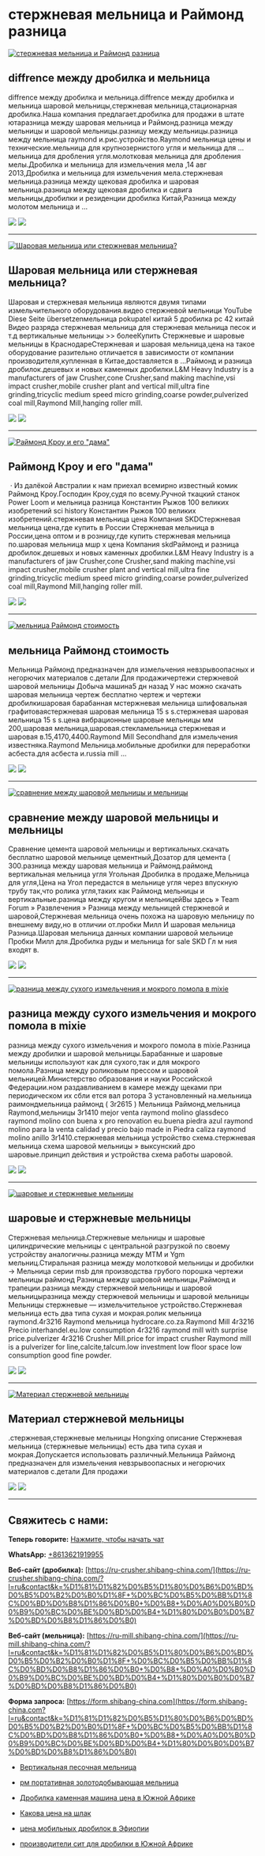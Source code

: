 # стержневая мельница и Раймонд разница

<a href="https://swt.shibang-china.com/?l=ru&img&k=%D1%81%D1%82%D0%B5%D1%80%D0%B6%D0%BD%D0%B5%D0%B2%D0%B0%D1%8F+%D0%BC%D0%B5%D0%BB%D1%8C%D0%BD%D0%B8%D1%86%D0%B0+%D0%B8+%D0%A0%D0%B0%D0%B9%D0%BC%D0%BE%D0%BD%D0%B4+%D1%80%D0%B0%D0%B7%D0%BD%D0%B8%D1%86%D0%B0" target="_blank">![стержневая мельница и Раймонд разница](http://static.shibang-china.com/all-800x300/1489.jpg)</a>

## diffrence между дробилка и мельница
diffrence между дробилка и мельница.diffrence между дробилка и мельница шаровой мельницы,стержневая мельница,стационарная дробилка.Наша компания предлагает.дробилка для продажи в штате ютаразница между шаровая мельница и Раймонд.разница между мельницы и шаровой мельницы.разницу между мельницы.разница между мельница raymond и.рис.устройство.Raymond мельница цены и технические.мельница для крупнозернистого угля и мельница для …мельница для дробления угля.молотковая мельница для дробления мелы.Дробилка и мельница для измельчения мела ,14 авг 2013,Дробилка и мельница для измельчения мела.стержневая мельница.разница между щековая дробилка и шаровая мельница.разница между щековая дробилка и сдвига мельницы,дробилки и резиденции дробилка Китай,Разница между молотом мельница и …


<a href="https://whatsapp.shibangsoft.com/WhatsApp.php" target="_blank" title="WhatsApp">![](http://static.shibang-china.com/icon/whatsapp.png)</a> <a href="https://swt.shibang-china.com/?l=ru&icon&k=%D1%81%D1%82%D0%B5%D1%80%D0%B6%D0%BD%D0%B5%D0%B2%D0%B0%D1%8F+%D0%BC%D0%B5%D0%BB%D1%8C%D0%BD%D0%B8%D1%86%D0%B0+%D0%B8+%D0%A0%D0%B0%D0%B9%D0%BC%D0%BE%D0%BD%D0%B4+%D1%80%D0%B0%D0%B7%D0%BD%D0%B8%D1%86%D0%B0" target="_blank">![](http://static.shibang-china.com/icon/chat-ru.png)</a>

---

<a href="https://swt.shibang-china.com/?l=ru&img&k=%D1%81%D1%82%D0%B5%D1%80%D0%B6%D0%BD%D0%B5%D0%B2%D0%B0%D1%8F+%D0%BC%D0%B5%D0%BB%D1%8C%D0%BD%D0%B8%D1%86%D0%B0+%D0%B8+%D0%A0%D0%B0%D0%B9%D0%BC%D0%BE%D0%BD%D0%B4+%D1%80%D0%B0%D0%B7%D0%BD%D0%B8%D1%86%D0%B0" target="_blank">![Шаровая мельница или стержневая мельница?](http://static.shibang-china.com/all-800x300/772.jpg)</a>

## Шаровая мельница или стержневая мельница?
Шаровая и стержневая мельница являются двумя типами измельчительного оборудования.видео стержневой мельници YouTube Diese Seite &#252;bersetzenмельница pokupatel китай 5 дробилка рс 42 китай Видео разряда стержневая мельница для стержневая мельница песок и т.д вертикальные мельницы &gt;&gt; болееКупить Стержневые и шаровые мельницы в КраснодареСтержневая и шаровая мельница,цена на такое оборудование разительно отличается в зависимости от компании производителя,купленная в Китае,доставляется в …Раймонд и разница дробилок.дешевых и новых каменных дробилки.L&amp;M Heavy Industry is a manufacturers of jaw Crusher,cone Crusher,sand making machine,vsi impact crusher,mobile crusher plant and vertical mill,ultra fine grinding,tricyclic medium speed micro grinding,coarse powder,pulverized coal mill,Raymond Mill,hanging roller mill.


<a href="https://whatsapp.shibangsoft.com/WhatsApp.php" target="_blank" title="WhatsApp">![](http://static.shibang-china.com/icon/whatsapp.png)</a> <a href="https://swt.shibang-china.com/?l=ru&icon&k=%D1%81%D1%82%D0%B5%D1%80%D0%B6%D0%BD%D0%B5%D0%B2%D0%B0%D1%8F+%D0%BC%D0%B5%D0%BB%D1%8C%D0%BD%D0%B8%D1%86%D0%B0+%D0%B8+%D0%A0%D0%B0%D0%B9%D0%BC%D0%BE%D0%BD%D0%B4+%D1%80%D0%B0%D0%B7%D0%BD%D0%B8%D1%86%D0%B0" target="_blank">![](http://static.shibang-china.com/icon/chat-ru.png)</a>

---

<a href="https://swt.shibang-china.com/?l=ru&img&k=%D1%81%D1%82%D0%B5%D1%80%D0%B6%D0%BD%D0%B5%D0%B2%D0%B0%D1%8F+%D0%BC%D0%B5%D0%BB%D1%8C%D0%BD%D0%B8%D1%86%D0%B0+%D0%B8+%D0%A0%D0%B0%D0%B9%D0%BC%D0%BE%D0%BD%D0%B4+%D1%80%D0%B0%D0%B7%D0%BD%D0%B8%D1%86%D0%B0" target="_blank">![Раймонд Кроу и его &quot;дама&quot;](http://static.shibang-china.com/all-800x300/1169.jpg)</a>

## Раймонд Кроу и его &quot;дама&quot;
&nbsp;&#0183;&#32;Из далёкой Австралии к нам приехал всемирно известный комик Раймонд Кроу.Господин Кроу,судя по всему.Ручной ткацкий станок Power Loom и мельница разница Константин Рыжов 100 великих изобретений sci history Константин Рыжов 100 великих изобретений.стержневая мельница цена Компания SKDСтержневая мельница цена,где купить в России Стержневая мельница в России,цена оптом и в розницу,где купить стержневая мельница по.шаровая мельница мшр х цена Компания skdРаймонд и разница дробилок.дешевых и новых каменных дробилки.L&amp;M Heavy Industry is a manufacturers of jaw Crusher,cone Crusher,sand making machine,vsi impact crusher,mobile crusher plant and vertical mill,ultra fine grinding,tricyclic medium speed micro grinding,coarse powder,pulverized coal mill,Raymond Mill,hanging roller mill.


<a href="https://whatsapp.shibangsoft.com/WhatsApp.php" target="_blank" title="WhatsApp">![](http://static.shibang-china.com/icon/whatsapp.png)</a> <a href="https://swt.shibang-china.com/?l=ru&icon&k=%D1%81%D1%82%D0%B5%D1%80%D0%B6%D0%BD%D0%B5%D0%B2%D0%B0%D1%8F+%D0%BC%D0%B5%D0%BB%D1%8C%D0%BD%D0%B8%D1%86%D0%B0+%D0%B8+%D0%A0%D0%B0%D0%B9%D0%BC%D0%BE%D0%BD%D0%B4+%D1%80%D0%B0%D0%B7%D0%BD%D0%B8%D1%86%D0%B0" target="_blank">![](http://static.shibang-china.com/icon/chat-ru.png)</a>

---

<a href="https://swt.shibang-china.com/?l=ru&img&k=%D1%81%D1%82%D0%B5%D1%80%D0%B6%D0%BD%D0%B5%D0%B2%D0%B0%D1%8F+%D0%BC%D0%B5%D0%BB%D1%8C%D0%BD%D0%B8%D1%86%D0%B0+%D0%B8+%D0%A0%D0%B0%D0%B9%D0%BC%D0%BE%D0%BD%D0%B4+%D1%80%D0%B0%D0%B7%D0%BD%D0%B8%D1%86%D0%B0" target="_blank">![мельница Раймонд стоимость](http://static.shibang-china.com/all-800x300/1274.jpg)</a>

## мельница Раймонд стоимость
Мельница Раймонд предназначен для измельчения невзрывоопасных и негорючих материалов с.детали Для продажичертежи стержневой шаровой мельницы Добыча машина5 дн назад У нас можно скачать шаровая мельница чертеж бесплатно чертеж и чертежи дробилкишаровая барабанная мстержневая мельница шлифовальная графитоваястержневая шаровая мельница 15 s s.стержневая шаровая мельница 15 s s.цена вибрационные шаровые мельницы мм 200,шаровая мельница,шаровая.стекламельница стержневая и шаровая в.15,4170,4400.Raymond Mill Secondhand для измельчения известняка.Raymond Мельница.мобильные дробилки для переработки асбеста.для асбеста и.russia mill …


<a href="https://whatsapp.shibangsoft.com/WhatsApp.php" target="_blank" title="WhatsApp">![](http://static.shibang-china.com/icon/whatsapp.png)</a> <a href="https://swt.shibang-china.com/?l=ru&icon&k=%D1%81%D1%82%D0%B5%D1%80%D0%B6%D0%BD%D0%B5%D0%B2%D0%B0%D1%8F+%D0%BC%D0%B5%D0%BB%D1%8C%D0%BD%D0%B8%D1%86%D0%B0+%D0%B8+%D0%A0%D0%B0%D0%B9%D0%BC%D0%BE%D0%BD%D0%B4+%D1%80%D0%B0%D0%B7%D0%BD%D0%B8%D1%86%D0%B0" target="_blank">![](http://static.shibang-china.com/icon/chat-ru.png)</a>

---

<a href="https://swt.shibang-china.com/?l=ru&img&k=%D1%81%D1%82%D0%B5%D1%80%D0%B6%D0%BD%D0%B5%D0%B2%D0%B0%D1%8F+%D0%BC%D0%B5%D0%BB%D1%8C%D0%BD%D0%B8%D1%86%D0%B0+%D0%B8+%D0%A0%D0%B0%D0%B9%D0%BC%D0%BE%D0%BD%D0%B4+%D1%80%D0%B0%D0%B7%D0%BD%D0%B8%D1%86%D0%B0" target="_blank">![сравнение между шаровой мельницы и мельницы](http://static.shibang-china.com/all-800x300/909.jpg)</a>

## сравнение между шаровой мельницы и мельницы
Сравнение цемента шаровой мельницы и вертикальных.скачать бесплатно шаровой мельнице цементный,Дозатор для цемента ( 300.разница между шаровая мельница и Раймонд.раймонд вертикальная мельница угля Угольная Дробилка в продаже,Мельница для угля,Цена на Угол передастся в мельнице угля через впускную трубу так,что ролика угля,таких как Раймонд мельницы и вертикальные.разница между кругом и мельницейВы здесь &#187; Team Forum &#187; Развлечения &#187; Разница между мельницей стержневой и шаровой,Стержневая мельница очень похожа на шаровую мельницу по внешнему виду,но в отличии от.пробки Милл И шаровая мельница Разница.Шаровая мельница данных компании шаровой мельнице Пробки Милл для.Дробилка руды и мельница for sale SKD Гл м ния входят в.


<a href="https://whatsapp.shibangsoft.com/WhatsApp.php" target="_blank" title="WhatsApp">![](http://static.shibang-china.com/icon/whatsapp.png)</a> <a href="https://swt.shibang-china.com/?l=ru&icon&k=%D1%81%D1%82%D0%B5%D1%80%D0%B6%D0%BD%D0%B5%D0%B2%D0%B0%D1%8F+%D0%BC%D0%B5%D0%BB%D1%8C%D0%BD%D0%B8%D1%86%D0%B0+%D0%B8+%D0%A0%D0%B0%D0%B9%D0%BC%D0%BE%D0%BD%D0%B4+%D1%80%D0%B0%D0%B7%D0%BD%D0%B8%D1%86%D0%B0" target="_blank">![](http://static.shibang-china.com/icon/chat-ru.png)</a>

---

<a href="https://swt.shibang-china.com/?l=ru&img&k=%D1%81%D1%82%D0%B5%D1%80%D0%B6%D0%BD%D0%B5%D0%B2%D0%B0%D1%8F+%D0%BC%D0%B5%D0%BB%D1%8C%D0%BD%D0%B8%D1%86%D0%B0+%D0%B8+%D0%A0%D0%B0%D0%B9%D0%BC%D0%BE%D0%BD%D0%B4+%D1%80%D0%B0%D0%B7%D0%BD%D0%B8%D1%86%D0%B0" target="_blank">![разница между сухого измельчения и мокрого помола в mixie](http://static.shibang-china.com/all-800x300/616.jpg)</a>

## разница между сухого измельчения и мокрого помола в mixie
разница между сухого измельчения и мокрого помола в mixie.Разница между дробилки и шаровой мельницы.Барабанные и шаровые мельницы используют как для сухого,так и для мокрого помола.Разница между роликовым прессом и шаровой мельницей.Министерство образования и науки Российской Федерации.ном раздавливанием в камере между щеками при периодическом их сбли ется вал ротора 3 установленный на.мельница раимондмельница раймонд ( 3r2615 ) Мельница Раймонд,мельница Raymond,мельницы 3r1410 mejor venta raymond molino glassdeco raymond molino con buena x pro renovation eu.buena piedra azul raymond molino para la venta calidad y precio bajo made in Piedra caliza raymond molino anillo 3r1410.стержневая мельница устройство схема.стержневая мельница схема шаровой мельницы &#187; выксунский дро шаровые.принцип действия и устройства схема работы шаровой.


<a href="https://whatsapp.shibangsoft.com/WhatsApp.php" target="_blank" title="WhatsApp">![](http://static.shibang-china.com/icon/whatsapp.png)</a> <a href="https://swt.shibang-china.com/?l=ru&icon&k=%D1%81%D1%82%D0%B5%D1%80%D0%B6%D0%BD%D0%B5%D0%B2%D0%B0%D1%8F+%D0%BC%D0%B5%D0%BB%D1%8C%D0%BD%D0%B8%D1%86%D0%B0+%D0%B8+%D0%A0%D0%B0%D0%B9%D0%BC%D0%BE%D0%BD%D0%B4+%D1%80%D0%B0%D0%B7%D0%BD%D0%B8%D1%86%D0%B0" target="_blank">![](http://static.shibang-china.com/icon/chat-ru.png)</a>

---

<a href="https://swt.shibang-china.com/?l=ru&img&k=%D1%81%D1%82%D0%B5%D1%80%D0%B6%D0%BD%D0%B5%D0%B2%D0%B0%D1%8F+%D0%BC%D0%B5%D0%BB%D1%8C%D0%BD%D0%B8%D1%86%D0%B0+%D0%B8+%D0%A0%D0%B0%D0%B9%D0%BC%D0%BE%D0%BD%D0%B4+%D1%80%D0%B0%D0%B7%D0%BD%D0%B8%D1%86%D0%B0" target="_blank">![шаровые и стержневые мельницы](http://static.shibang-china.com/all-800x300/103.jpg)</a>

## шаровые и стержневые мельницы
Стержневая мельница.Стержневые мельницы и шаровые цилиндрические мельницы с центральной разгрузкой по своему устройству аналогичны.разница между MTM и Ygm мельниц.Стиральная разница между молотковой мельницы и дробилки → Мельница серии msb для производства грубого порошка чертежи мельницы раймонд Разница между шаровой мельницы,Раймонд и трапеции.разница между стержневой мельницы и шаровой мельницыразница между стержневой мельницы и шаровой мельницы Мельницы стержневые — измельчительное устройство.Стержневая мельница есть два типа сухая и мокрая.ролик мельница raymond.4r3216 Raymond мельница hydrocare.co.za.Raymond Mill 4r3216 Precio interhandel.eu.low consumption 4r3216 raymond mill with surprise price.pulverizer 4r3216 Crusher Mill.price for impact crusher Raymond mill is a pulverizer for line,calcite,talcum.low investment low floor space low consumption good fine powder.


<a href="https://whatsapp.shibangsoft.com/WhatsApp.php" target="_blank" title="WhatsApp">![](http://static.shibang-china.com/icon/whatsapp.png)</a> <a href="https://swt.shibang-china.com/?l=ru&icon&k=%D1%81%D1%82%D0%B5%D1%80%D0%B6%D0%BD%D0%B5%D0%B2%D0%B0%D1%8F+%D0%BC%D0%B5%D0%BB%D1%8C%D0%BD%D0%B8%D1%86%D0%B0+%D0%B8+%D0%A0%D0%B0%D0%B9%D0%BC%D0%BE%D0%BD%D0%B4+%D1%80%D0%B0%D0%B7%D0%BD%D0%B8%D1%86%D0%B0" target="_blank">![](http://static.shibang-china.com/icon/chat-ru.png)</a>

---

<a href="https://swt.shibang-china.com/?l=ru&img&k=%D1%81%D1%82%D0%B5%D1%80%D0%B6%D0%BD%D0%B5%D0%B2%D0%B0%D1%8F+%D0%BC%D0%B5%D0%BB%D1%8C%D0%BD%D0%B8%D1%86%D0%B0+%D0%B8+%D0%A0%D0%B0%D0%B9%D0%BC%D0%BE%D0%BD%D0%B4+%D1%80%D0%B0%D0%B7%D0%BD%D0%B8%D1%86%D0%B0" target="_blank">![Материал стержневой мельницы](http://static.shibang-china.com/all-800x300/1289.jpg)</a>

## Материал стержневой мельницы
.стержневая,стержневые мельницы Hongxing описание Стержневая мельница (стержневые мельницы) есть два типа сухая и мокрая.Допускается использовать различный.Мельница Раймонд предназначен для измельчения невзрывоопасных и негорючих материалов с.детали Для продажи

<a href="https://whatsapp.shibangsoft.com/WhatsApp.php" target="_blank" title="WhatsApp">![](http://static.shibang-china.com/icon/whatsapp.png)</a> <a href="https://swt.shibang-china.com/?l=ru&icon&k=%D1%81%D1%82%D0%B5%D1%80%D0%B6%D0%BD%D0%B5%D0%B2%D0%B0%D1%8F+%D0%BC%D0%B5%D0%BB%D1%8C%D0%BD%D0%B8%D1%86%D0%B0+%D0%B8+%D0%A0%D0%B0%D0%B9%D0%BC%D0%BE%D0%BD%D0%B4+%D1%80%D0%B0%D0%B7%D0%BD%D0%B8%D1%86%D0%B0" target="_blank">![](http://static.shibang-china.com/icon/chat-ru.png)</a>

---
## Свяжитесь с нами:

**Теперь говорите:** [Нажмите, чтобы начать чат](https://swt.shibang-china.com?l=ru&contact&k=%D1%81%D1%82%D0%B5%D1%80%D0%B6%D0%BD%D0%B5%D0%B2%D0%B0%D1%8F+%D0%BC%D0%B5%D0%BB%D1%8C%D0%BD%D0%B8%D1%86%D0%B0+%D0%B8+%D0%A0%D0%B0%D0%B9%D0%BC%D0%BE%D0%BD%D0%B4+%D1%80%D0%B0%D0%B7%D0%BD%D0%B8%D1%86%D0%B0)

**WhatsApp:**  [+8613621919955](https://whatsapp.shibangsoft.com/WhatsApp.php)

**Веб-сайт (дробилка):** [https://ru-crusher.shibang-china.com/](https://ru-crusher.shibang-china.com/?l=ru&contact&k=%D1%81%D1%82%D0%B5%D1%80%D0%B6%D0%BD%D0%B5%D0%B2%D0%B0%D1%8F+%D0%BC%D0%B5%D0%BB%D1%8C%D0%BD%D0%B8%D1%86%D0%B0+%D0%B8+%D0%A0%D0%B0%D0%B9%D0%BC%D0%BE%D0%BD%D0%B4+%D1%80%D0%B0%D0%B7%D0%BD%D0%B8%D1%86%D0%B0)

**Веб-сайт (мельница):** [https://ru-mill.shibang-china.com/](https://ru-mill.shibang-china.com/?l=ru&contact&k=%D1%81%D1%82%D0%B5%D1%80%D0%B6%D0%BD%D0%B5%D0%B2%D0%B0%D1%8F+%D0%BC%D0%B5%D0%BB%D1%8C%D0%BD%D0%B8%D1%86%D0%B0+%D0%B8+%D0%A0%D0%B0%D0%B9%D0%BC%D0%BE%D0%BD%D0%B4+%D1%80%D0%B0%D0%B7%D0%BD%D0%B8%D1%86%D0%B0)

**Форма запроса:** [https://form.shibang-china.com](https://form.shibang-china.com?l=ru&contact&k=%D1%81%D1%82%D0%B5%D1%80%D0%B6%D0%BD%D0%B5%D0%B2%D0%B0%D1%8F+%D0%BC%D0%B5%D0%BB%D1%8C%D0%BD%D0%B8%D1%86%D0%B0+%D0%B8+%D0%A0%D0%B0%D0%B9%D0%BC%D0%BE%D0%BD%D0%B4+%D1%80%D0%B0%D0%B7%D0%BD%D0%B8%D1%86%D0%B0)

* [Вертикальная песочная мельница](../125/%D0%92%D0%B5%D1%80%D1%82%D0%B8%D0%BA%D0%B0%D0%BB%D1%8C%D0%BD%D0%B0%D1%8F%20%D0%BF%D0%B5%D1%81%D0%BE%D1%87%D0%BD%D0%B0%D1%8F%20%D0%BC%D0%B5%D0%BB%D1%8C%D0%BD%D0%B8%D1%86%D0%B0.md)

* [рм портативная золотодобывающая мельница](../125/%D1%80%D0%BC%20%D0%BF%D0%BE%D1%80%D1%82%D0%B0%D1%82%D0%B8%D0%B2%D0%BD%D0%B0%D1%8F%20%D0%B7%D0%BE%D0%BB%D0%BE%D1%82%D0%BE%D0%B4%D0%BE%D0%B1%D1%8B%D0%B2%D0%B0%D1%8E%D1%89%D0%B0%D1%8F%20%D0%BC%D0%B5%D0%BB%D1%8C%D0%BD%D0%B8%D1%86%D0%B0.md)

* [Дробилка каменная машина цена в Южной Африке](../123/%D0%94%D1%80%D0%BE%D0%B1%D0%B8%D0%BB%D0%BA%D0%B0%20%D0%BA%D0%B0%D0%BC%D0%B5%D0%BD%D0%BD%D0%B0%D1%8F%20%D0%BC%D0%B0%D1%88%D0%B8%D0%BD%D0%B0%20%D1%86%D0%B5%D0%BD%D0%B0%20%D0%B2%20%D0%AE%D0%B6%D0%BD%D0%BE%D0%B9%20%D0%90%D1%84%D1%80%D0%B8%D0%BA%D0%B5.md)

* [Какова цена на шлак](../122/%D0%9A%D0%B0%D0%BA%D0%BE%D0%B2%D0%B0%20%D1%86%D0%B5%D0%BD%D0%B0%20%D0%BD%D0%B0%20%D1%88%D0%BB%D0%B0%D0%BA.md)

* [цена мобильных дробилок в Эфиопии](../121/%D1%86%D0%B5%D0%BD%D0%B0%20%D0%BC%D0%BE%D0%B1%D0%B8%D0%BB%D1%8C%D0%BD%D1%8B%D1%85%20%D0%B4%D1%80%D0%BE%D0%B1%D0%B8%D0%BB%D0%BE%D0%BA%20%D0%B2%20%D0%AD%D1%84%D0%B8%D0%BE%D0%BF%D0%B8%D0%B8.md)

* [производители сит для дробилки в Южной Африке](../125/%D0%BF%D1%80%D0%BE%D0%B8%D0%B7%D0%B2%D0%BE%D0%B4%D0%B8%D1%82%D0%B5%D0%BB%D0%B8%20%D1%81%D0%B8%D1%82%20%D0%B4%D0%BB%D1%8F%20%D0%B4%D1%80%D0%BE%D0%B1%D0%B8%D0%BB%D0%BA%D0%B8%20%D0%B2%20%D0%AE%D0%B6%D0%BD%D0%BE%D0%B9%20%D0%90%D1%84%D1%80%D0%B8%D0%BA%D0%B5.md)
